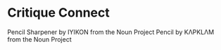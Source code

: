 # Critique Connect

Pencil Sharpener by IYIKON from the Noun Project
Pencil by KΛPKLΛM from the Noun Project
